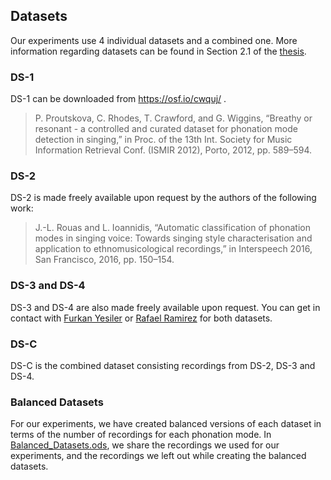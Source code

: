 ## Datasets

Our experiments use 4 individual datasets and a combined one. More information regarding datasets can be found in Section 2.1 of the [thesis](https://github.com/furkanyesiler/PhonationModes-MasterThesis/blob/master/MasterThesis-FurkanYesiler.pdf).

### DS-1

DS-1 can be downloaded from https://osf.io/cwquj/ . 

> P. Proutskova, C. Rhodes, T. Crawford, and G. Wiggins, “Breathy or resonant - a controlled and curated dataset for phonation mode detection in singing,” in Proc. of the 13th Int. Society for Music Information Retrieval Conf. (ISMIR 2012), Porto, 2012, pp. 589–594.

### DS-2

DS-2 is made freely available upon request by the authors of the following work:

> J.-L. Rouas and L. Ioannidis, “Automatic classification of phonation modes in singing voice: Towards singing style characterisation and application to ethnomusicological recordings,” in Interspeech 2016, San Francisco, 2016, pp. 150–154.

### DS-3 and DS-4

DS-3 and DS-4 are also made freely available upon request. You can get in contact with [Furkan Yesiler](mailto:furkan.yesiler@gmail.com) or [Rafael Ramirez](mailto:rafael.ramirez@upf.edu) for both datasets.

### DS-C

DS-C is the combined dataset consisting recordings from DS-2, DS-3 and DS-4.

### Balanced Datasets

For our experiments, we have created balanced versions of each dataset in terms of the number of recordings for each phonation mode. In [Balanced_Datasets.ods](https://github.com/furkanyesiler/PhonationModes-MasterThesis/blob/master/ThesisMaterials/datasets/Balanced_Datasets.ods), we share the recordings we used for our experiments, and the recordings we left out while creating the balanced datasets.
